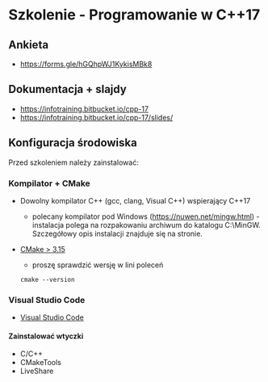 # Szkolenie - Programowanie w C++17 #

## Ankieta
* https://forms.gle/hGQhpWJ1KykisMBk8

## Dokumentacja + slajdy

* https://infotraining.bitbucket.io/cpp-17
* https://infotraining.bitbucket.io/cpp-17/slides/

## Konfiguracja środowiska

Przed szkoleniem należy zainstalować:

### Kompilator + CMake

* Dowolny kompilator C++ (gcc, clang, Visual C++) wspierający C++17
  * polecany kompilator pod Windows (https://nuwen.net/mingw.html) - instalacja polega na rozpakowaniu archiwum do katalogu C:\MinGW. Szczegółowy opis instalacji znajduje się na stronie.

* [CMake > 3.15](https://cmake.org/)
  * proszę sprawdzić wersję w lini poleceń

  ```
  cmake --version
  ```

### Visual Studio Code

* [Visual Studio Code](https://code.visualstudio.com/)

#### Zainstalować wtyczki

* C/C++
* CMakeTools
* LiveShare

